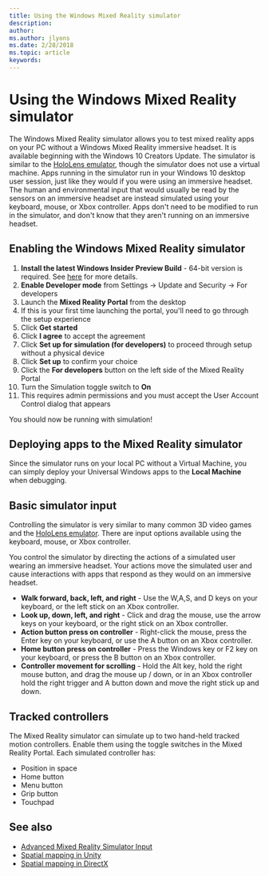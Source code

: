 ```yaml
---
title: Using the Windows Mixed Reality simulator
description: 
author: 
ms.author: jlyons
ms.date: 2/28/2018
ms.topic: article
keywords: 
---
```




# Using the Windows Mixed Reality simulator

The Windows Mixed Reality simulator allows you to test mixed reality apps on your PC without a Windows Mixed Reality immersive headset. It is available beginning with the Windows 10 Creators Update. The simulator is similar to the [HoloLens emulator](using-the-hololens-emulator.md), though the simulator does not use a virtual machine. Apps running in the simulator run in your Windows 10 desktop user session, just like they would if you were using an immersive headset. The human and environmental input that would usually be read by the sensors on an immersive headset are instead simulated using your keyboard, mouse, or Xbox controller. Apps don't need to be modified to run in the simulator, and don't know that they aren't running on an immersive headset.

## Enabling the Windows Mixed Reality simulator
1. **Install the latest Windows Insider Preview Build** - 64-bit version is required. See [here](install-the-tools.md#installation-checklist-for-immersive-headsets) for more details.
2. **Enable Developer mode** from Settings -> Update and Security -> For developers
3. Launch the **Mixed Reality Portal** from the desktop
4. If this is your first time launching the portal, you'll need to go through the setup experience
1. Click **Get started**
2. Click **I agree** to accept the agreement
3. Click **Set up for simulation (for developers)** to proceed through setup without a physical device
4. Click **Set up** to confirm your choice
5. Click the **For developers** button on the left side of the Mixed Reality Portal
6. Turn the Simulation toggle switch to **On**
1. This requires admin permissions and you must accept the User Account Control dialog that appears

You should now be running with simulation!

## Deploying apps to the Mixed Reality simulator

Since the simulator runs on your local PC without a Virtual Machine, you can simply deploy your Universal Windows apps to the **Local Machine** when debugging.

## Basic simulator input

Controlling the simulator is very similar to many common 3D video games and the [HoloLens emulator](using-the-hololens-emulator.md). There are input options available using the keyboard, mouse, or Xbox controller.

You control the simulator by directing the actions of a simulated user wearing an immersive headset. Your actions move the simulated user and cause interactions with apps that respond as they would on an immersive headset.
* **Walk forward, back, left, and right** - Use the W,A,S, and D keys on your keyboard, or the left stick on an Xbox controller.
* **Look up, down, left, and right** - Click and drag the mouse, use the arrow keys on your keyboard, or the right stick on an Xbox controller.
* **Action button press on controller** - Right-click the mouse, press the Enter key on your keyboard, or use the A button on an Xbox controller.
* **Home button press on controller** - Press the Windows key or F2 key on your keyboard, or press the B button on an Xbox controller.
* **Controller movement for scrolling** - Hold the Alt key, hold the right mouse button, and drag the mouse up / down, or in an Xbox controller hold the right trigger and A button down and move the right stick up and down.

## Tracked controllers

The Mixed Reality simulator can simulate up to two hand-held tracked motion controllers. Enable them using the toggle switches in the Mixed Reality Portal. Each simulated controller has:
* Position in space
* Home button
* Menu button
* Grip button
* Touchpad

## See also
* [Advanced Mixed Reality Simulator Input](advanced-hololens-emulator-and-mixed-reality-simulator-input.md)
* [Spatial mapping in Unity](spatial-mapping-in-unity.md)
* [Spatial mapping in DirectX](spatial-mapping-in-directx.md)